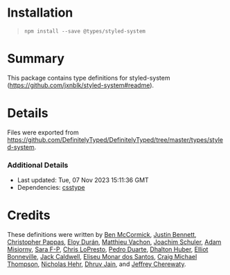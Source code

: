 # Installation
> `npm install --save @types/styled-system`

# Summary
This package contains type definitions for styled-system (https://github.com/jxnblk/styled-system#readme).

# Details
Files were exported from https://github.com/DefinitelyTyped/DefinitelyTyped/tree/master/types/styled-system.

### Additional Details
 * Last updated: Tue, 07 Nov 2023 15:11:36 GMT
 * Dependencies: [csstype](https://npmjs.com/package/csstype)

# Credits
These definitions were written by [Ben McCormick](https://github.com/phobon), [Justin Bennett](https://github.com/zephraph), [Christopher Pappas](https://github.com/damassi), [Eloy Durán](https://github.com/alloy), [Matthieu Vachon](https://github.com/maoueh), [Joachim Schuler](https://github.com/jschuler), [Adam Misiorny](https://github.com/adam187), [Sara F-P](https://github.com/gretzky), [Chris LoPresto](https://github.com/chrislopresto), [Pedro Duarte](https://github.com/peduarte), [Dhalton Huber](https://github.com/Dhalton), [Elliot Bonneville](https://github.com/elliotbonneville), [Jack Caldwell](https://github.com/jackcaldwell), [Eliseu Monar dos Santos](https://github.com/eliseumds), [Craig Michael Thompson](https://github.com/craga89), [Nicholas Hehr](https://github.com/HipsterBrown), [Dhruv Jain](https://github.com/maddhruv), and [Jeffrey Cherewaty](https://github.com/cherewaty).
